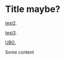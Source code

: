# Title maybe?

[test2](test2).

[test3](test3).

[UBO.](https://docs.google.com/document/d/1PscOQw5eIFa_xecrpy1P_Ozt_Sa9gOIE6mM3krKzLaw/edit?tab=t.0#heading=h.nnuyvvbfcicz)


Some content

